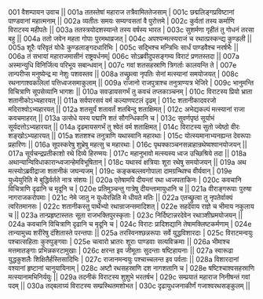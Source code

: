 001  वैशम्पायन उवाच || 
001a ततस्तेषां महाराज तत्रैवामिततेजसाम् |
001c छद्मलिङ्गप्रविष्टानां पाण्डवानां महात्मनाम् ||
002a व्यतीतः समयः सम्यग्वसतां वै पुरोत्तमे |
002c कुर्वतां तस्य कर्माणि विराटस्य महीपतेः ||
003a ततस्त्रयोदशस्यान्ते तस्य वर्षस्य भारत |
003c सुशर्मणा गृहीतं तु गोधनं तरसा बहु ||
004a ततो जवेन महता गोपाः पुरमथाव्रजत् |
004c अपश्यन्मत्स्यराजं च रथात्प्रस्कन्द्य कुण्डली ||
005a शूरैः परिवृतं योधैः कुण्डलाङ्गदधारिभिः |
005c सद्भिश्च मन्त्रिभिः सार्धं पाण्डवैश्च नरर्षभैः ||
006a तं सभायां महाराजमासीनं राष्ट्रवर्धनम्|
006c सोऽब्रवीदुपसङ्गम्य विराटं प्रणतस्तदा ||
007a अस्मान्युधि विनिर्जित्य परिभूय सबान्धवान् |
007c गवां शतसहस्राणि त्रिगर्ताः कालयन्ति ते |
007e तान्परीप्स मनुष्येन्द्र मा नेशुः पशवस्तव ||
008a तच्छ्रुत्वा नृपतिः सेनां मत्स्यानां समयोजयत् |
008c रथनागाश्वकलिलां पत्तिध्वजसमाकुलाम् ||
009a राजानो राजपुत्राश्च तनुत्राण्यत्र भेजिरे |
009c भानुमन्ति विचित्राणि सूपसेव्यानि भागशः ||
010a सवज्रायसगर्भं तु कवचं तप्तकाञ्चनम् |
010c विराटस्य प्रियो भ्राता शतानीकोऽभ्यहारयत् ||
011a सर्वपारसवं वर्म कल्याणपटलं दृढम् |
011c शतानीकादवरजो मदिराश्वोऽभ्यहारयत् ||
012a शतसूर्यं शतावर्तं शतबिन्दु शताक्षिमत् |
012c अभेद्यकल्पं मत्स्यानां राजा कवचमाहरत् || 
013a उत्सेधे यस्य पद्मानि शतं सौगन्धिकानि च |
013c सुवर्णपृष्ठं सूर्याभं सूर्यदत्तोऽभ्यहारयत् || 
014a दृढमायसगर्भं तु श्वेतं वर्म शताक्षिमत् |
014c विराटस्य सुतो ज्येष्ठो वीरः शङ्खोऽभ्यहारयत् ||
015a शतशश्च तनुत्राणि यथास्वानि महारथाः |
015c योत्स्यमानाभ्यनह्यन्त देवरूपाः प्रहारिणः ||
016a सूपस्करेषु शुभ्रेषु महत्सु च महारथाः |
016c पृथक्काञ्चनसन्नाहान्रथेष्वश्वानयोजयन् ||
017a सूर्यचन्द्रप्रतीकाशो रथे दिव्ये हिरण्मयः |
017c महानुभावो मत्स्यस्य ध्वज उच्छिश्रिये तदा ||
018a अथान्यान्विविधाकारान्ध्वजान्हेमविभूषितान् |
018c यथास्वं क्षत्रियाः शूरा रथेषु समयोजयन् ||
019a अथ मत्स्योऽब्रवीद्राजा शतानीकं जघन्यजम् |
019c कङ्कबल्लवगोपाला दामग्रन्थिश्च वीर्यवान् |
019e युध्येयुरिति मे बुद्धिर्वर्तते नात्र संशयः ||
020a एतेषामपि दीयन्तां रथा ध्वजपताकिनः |
020c कवचानि विचित्राणि दृढानि च मृदूनि च |
020e प्रतिमुञ्चन्तु गात्रेषु दीयन्तामायुधानि च ||
021a वीराङ्गरूपाः पुरुषा नागराजकरोपमाः |
021c नेमे जातु न युध्येरन्निति मे धीयते मतिः ||
022a एतच्छ्रुत्वा तु नृपतेर्वाक्यं त्वरितमानसः |
022c शतानीकस्तु पार्थेभ्यो रथान्राजन्समादिशत् |
022e सहदेवाय राज्ञे च भीमाय नकुलाय च ||
023a तान्प्रहृष्टास्ततः सूता राजभक्तिपुरस्कृताः |
023c निर्दिष्टान्नरदेवेन रथाञ्शीघ्रमयोजयन् ||
024a कवचानि विचित्राणि दृढानि च मृदूनि च |
024c विराटः प्रादिशद्यानि तेषामक्लिष्टकर्मणाम् |
024e तान्यामुच्य शरीरेषु दंशितास्ते परन्तपाः ||
025a तरस्विनश्छन्नरूपाः सर्वे युद्धविशारदाः |
025c विराटमन्वयुः पश्चात्सहिताः कुरुपुङ्गवाः |
025e चत्वारो भ्रातरः शूराः पाण्डवाः सत्यविक्रमाः ||
026a भीमाश्च मत्तमातङ्गाः प्रभिन्नकरटामुखाः |
026c क्षरन्त इव जीमूताः सुदन्ताः षष्टिहायनाः ||
027a स्वारूढा युद्धकुशलैः शिक्षितैर्हस्तिसादिभिः |
027c राजानमन्वयुः पश्चाच्चलन्त इव पर्वताः ||
028a विशारदानां वश्यानां हृष्टानां चानुयायिनाम् |
028c अष्टौ रथसहस्राणि दश नागशतानि च |
028e षष्टिश्चाश्वसहस्राणि मत्स्यानामभिनिर्ययुः ||
029a तदनीकं विराटस्य शुशुभे भरतर्षभ |
029c सम्प्रयातं महाराज निनीषन्तं गवां पदम् ||
030a तद्बलाग्र्यं विराटस्य सम्प्रस्थितमशोभत |
030c दृढायुधजनाकीर्णं गजाश्वरथसङ्कुलम् ||
